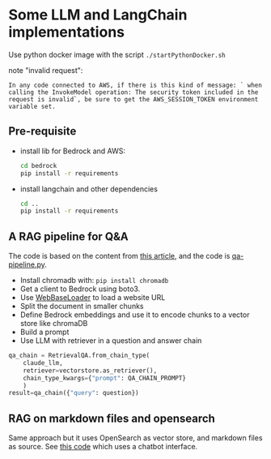 # Some LLM and LangChain implementations

Use python docker image with the script `./startPythonDocker.sh`

note "invalid request":

    In any code connected to AWS, if there is this kind of message: ` when calling the InvokeModel operation: The security token included in the request is invalid`, be sure to get the AWS_SESSION_TOKEN environment variable set.

## Pre-requisite

* install lib for Bedrock and AWS: 

    ```sh
    cd bedrock
    pip install -r requirements
    ```

* install langchain and other dependencies

    ```sh
    cd ..
    pip install -r requirements
    ```

## A RAG pipeline for Q&A

The code is based on the content from [this article](https://python.langchain.com/docs/use_cases/question_answering/), and the code is [qa-pipeline.py](./qa-pipeline.py).

* Install chromadb with: `pip install chromadb`
* Get a client to Bedrock using boto3.
* Use [WebBaseLoader](https://api.python.langchain.com/en/latest/document_loaders/langchain.document_loaders.web_base.WebBaseLoader.html) to load a website URL
* Split the document in smaller chunks
* Define Bedrock embeddings and use it to encode chunks to a vector store like chromaDB
* Build a prompt
* Use LLM with retriever in a question and answer chain

```python
qa_chain = RetrievalQA.from_chain_type(
    claude_llm,
    retriever=vectorstore.as_retriever(),
    chain_type_kwargs={"prompt": QA_CHAIN_PROMPT}
    )
result=qa_chain({"query": question})
```

## RAG on markdown files and opensearch

Same approach but it uses OpenSearch as vector store, and markdown files as source. See [this code](./qa-chat-md-os.py) which uses a chatbot interface.